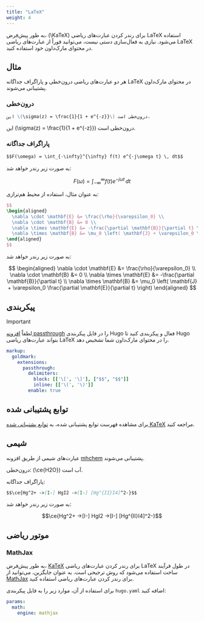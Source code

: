 ```yaml
---
title: "LaTeX"
weight: 4
---
```


به طور پیش‌فرض، \(\KaTeX\) برای رندر کردن عبارت‌های ریاضی LaTeX استفاده می‌شود.
نیازی به فعال‌سازی دستی نیست، می‌توانید فوراً از عبارت‌های ریاضی LaTeX در محتوای مارک‌داون خود استفاده کنید.

## مثال

هر دو عبارت‌های ریاضی درون‌خطی و پاراگراف جداگانه LaTeX در محتوای مارک‌داون پشتیبانی می‌شوند.

### درون‌خطی

```markdown {filename="page.md"}
این \(\sigma(z) = \frac{1}{1 + e^{-z}}\) درون‌خطی است.
```

این \(\sigma(z) = \frac{1}{1 + e^{-z}}\) درون‌خطی است.

### پاراگراف جداگانه

```markdown {filename="page.md"}
$$F(\omega) = \int_{-\infty}^{\infty} f(t) e^{-j\omega t} \, dt$$
```

به صورت زیر رندر خواهد شد:

$$F(\omega) = \int_{-\infty}^{\infty} f(t) e^{-j\omega t} \, dt$$

به عنوان مثال، استفاده از محیط هم‌ترازی:

```latex {filename="page.md"}
$$
\begin{aligned}
  \nabla \cdot \mathbf{E} &= \frac{\rho}{\varepsilon_0} \\
  \nabla \cdot \mathbf{B} &= 0 \\
  \nabla \times \mathbf{E} &= -\frac{\partial \mathbf{B}}{\partial t} \\
  \nabla \times \mathbf{B} &= \mu_0 \left( \mathbf{J} + \varepsilon_0 \frac{\partial \mathbf{E}}{\partial t} \right)
\end{aligned}
$$
```

به صورت زیر رندر خواهد شد:

$$
\begin{aligned}
  \nabla \cdot \mathbf{E} &= \frac{\rho}{\varepsilon_0} \\
  \nabla \cdot \mathbf{B} &= 0 \\
  \nabla \times \mathbf{E} &= -\frac{\partial \mathbf{B}}{\partial t} \\
  \nabla \times \mathbf{B} &= \mu_0 \left( \mathbf{J} + \varepsilon_0 \frac{\partial \mathbf{E}}{\partial t} \right)
\end{aligned}
$$


## پیکربندی

> [!IMPORTANT]
> لطفاً [افزونه passthrough](https://gohugo.io/content-management/mathematics/) را در فایل پیکربندی Hugo فعال و پیکربندی کنید تا Hugo بتواند عبارت‌های ریاضی LaTeX را در محتوای مارک‌داون شما تشخیص دهد.

```yaml {filename="hugo.yaml"}
markup:
  goldmark:
    extensions:
      passthrough:
        delimiters:
          block: [['\[', '\]'], ["$$", "$$"]]
          inline: [['\(', '\)']]
        enable: true
```

## توابع پشتیبانی شده

برای مشاهده فهرست توابع پشتیبانی شده، به [توابع پشتیبانی شده KaTeX](https://katex.org/docs/supported.html) مراجعه کنید.

## شیمی

عبارت‌های شیمی از طریق افزونه [mhchem](https://mhchem.github.io/MathJax-mhchem/) پشتیبانی می‌شوند.

درون‌خطی: \(\ce{H2O}\) آب است.

پاراگراف جداگانه:

```markdown {filename="page.md"}
$$\ce{Hg^2+ ->[I-] HgI2 ->[I-] [Hg^{II}I4]^2-}$$
```

به صورت زیر رندر خواهد شد:

$$\ce{Hg^2+ ->[I-] HgI2 ->[I-] [Hg^{II}I4]^2-}$$


## موتور ریاضی

### MathJax

به طور پیش‌فرض، [KaTeX][katex] برای رندر کردن عبارت‌های ریاضی LaTeX در طول فرآیند ساخت استفاده می‌شود که روش ترجیحی است.
به عنوان جایگزین، می‌توانید از [MathJax][mathjax] برای رندر کردن عبارت‌های ریاضی استفاده کنید.

برای استفاده از آن، موارد زیر را به فایل پیکربندی `hugo.yaml` اضافه کنید:

```yaml {filename="hugo.yaml"}
params:
  math:
    engine: mathjax
```

[katex]: https://katex.org/
[mathjax]: https://www.mathjax.org/
